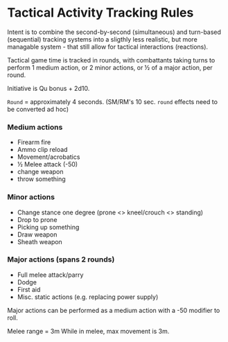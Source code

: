 # Tactical Activity Tracking Rules

Intent is to combine the second-by-second (simultaneous) and turn-based (sequential) tracking systems into a sligthly less realistic, but more managable system - that still allow for tactical interactions (reactions).

Tactical game time is tracked in rounds, with combattants taking turns to perform 1 medium action, or 2 minor actions, or ½ of a major action, per round.

Initiative is Qu bonus + 2d10.

`Round` = approximately 4 seconds.
(SM/RM's 10 sec. `round` effects need to be converted ad hoc)

### Medium actions
- Firearm fire
- Ammo clip reload
- Movement/acrobatics
- ½ Melee attack (-50)
- change weapon
- throw something

### Minor actions
- Change stance one degree (prone <> kneel/crouch <> standing)
- Drop to prone
- Picking up something
- Draw weapon
- Sheath weapon

### Major actions (spans 2 rounds)
- Full melee attack/parry
- Dodge
- First aid
- Misc. static actions (e.g. replacing power supply)

Major actions can be performed as a medium action with a -50 modifier to roll.

Melee range = 3m
While in melee, max movement is 3m.
